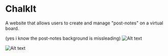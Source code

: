 # ChalkIt
A website that allows users to create and manage "post-notes" on a virtual board. 



(yes i know the post-notes background is missleading)
![Alt text](https://i.gyazo.com/b32e4f05deec081132625df948de82af.jpg "login page")

![Alt text](https://i.gyazo.com/d0794f0c45b41097fad5fd8871fa342f.jpg "user area")
